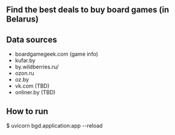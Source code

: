 ## Find the best deals to buy board games (in Belarus)


## Data sources

 - boardgamegeek.com (game info)
 - kufar.by
 - by.wildberries.ru/
 - ozon.ru
 - oz.by
 - vk.com (TBD)
 - onliner.by (TBD)


## How to run

$ uvicorn bgd.application:app --reload

